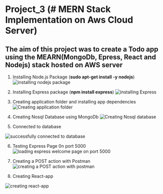 # Project_3 (# MERN Stack Implementation on Aws Cloud Server)

## The aim of this project was to create a Todo app using the MEARN(MongoDb, Epress, React and Nodejs) stack hosted on AWS server


1. Installing Node.js Package (**sudo apt-get install -y nodejs**)
![installing nodejs package](https://user-images.githubusercontent.com/101065505/197886175-672abcf1-d1b5-4bd5-a2ac-2703b2fdb92a.png)
   
2. Installing Express package (**npm install express**) 
![installing Express](https://user-images.githubusercontent.com/101065505/197888618-ae4a2cd2-f044-4b29-8a0c-8ccf69e45a1d.png)

3. Creating application folder and installing app dependencies
![Creating application folder](https://user-images.githubusercontent.com/101065505/197890021-09ce8c1f-823a-470c-a6fa-7bac3fe4d948.png)

4. Creating Nosql Database using MongoDb
![Creating Nosql database](https://user-images.githubusercontent.com/101065505/197890827-311b7030-9b5c-4418-ba4b-2e35bd755cc2.png)

5. Connected to database

![successfully connected to database](https://user-images.githubusercontent.com/101065505/197892288-4dabfe71-e011-4f91-823e-58f12ece1749.png)

6. Testing Express Page 0n port 5000
![loading express welcome page on port 5000](https://user-images.githubusercontent.com/101065505/197893425-6b22b61f-a282-4ba0-bc54-cf4920e32e54.png)

7. Creating a POST action with Postman 
![creating a POST action with postman](https://user-images.githubusercontent.com/101065505/197894015-d8734419-858c-469b-8fe9-ca0d75e91c2b.png)

8. Creating React-app

![creating react-app](https://user-images.githubusercontent.com/101065505/197894707-dc541f25-fb50-4e1b-ae84-a2b990af6e51.png)
